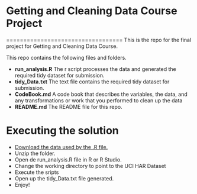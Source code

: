 # Getting and Cleaning Data Course Project
==================================
This is the repo for the final project for Getting and Cleaning Data Course.

This repo contains the following files and folders. 
* **run_analysis.R** The r script processes the data and generated the required tidy dataset for submission. 
* **tidy_Data.txt** The text file contains the required tidy dataset for submission.
* **CodeBook.md** A code book that describes the variables, the data, and any transformations or work that you performed to clean up the data
* **README.md** The README file for this repo.

# Executing the solution

- [Download the data used by the .R file. ](https://d396qusza40orc.cloudfront.net/getdata%2Fprojectfiles%2FUCI%20HAR%20Dataset.zip)
- Unzip the folder.
- Open de run_analysis.R file in R or R Studio.
- Change the working directory to point to the UCI HAR Dataset
- Execute the sripts
- Open up the tidy_Data.txt file generated.
- Enjoy!
